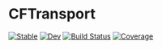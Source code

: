 # CFTransport

[![Stable](https://img.shields.io/badge/docs-stable-blue.svg)](https://ClimFlows.github.io/CFTransport.jl/stable/)
[![Dev](https://img.shields.io/badge/docs-dev-blue.svg)](https://ClimFlows.github.io/CFTransport.jl/dev/)
[![Build Status](https://github.com/ClimFlows/CFTransport.jl/actions/workflows/CI.yml/badge.svg?branch=main)](https://github.com/ClimFlows/CFTransport.jl/actions/workflows/CI.yml?query=branch%3Amain)
[![Coverage](https://codecov.io/gh/ClimFlows/CFTransport.jl/branch/main/graph/badge.svg)](https://codecov.io/gh/ClimFlows/CFTransport.jl)
